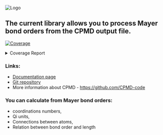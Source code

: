 ![Logo](https://pawelgoj.github.io/pyMayCoor/Logo-pyMayCoor.png)

## The current library allows you to process Mayer bond orders from the CPMD output file.

<!-- Pytest Coverage Comment:Begin -->
<a href="https://github.com/pawelgoj/pyMayCoor/blob/main/README.md"><img alt="Coverage" src="https://img.shields.io/badge/Coverage-92%25-brightgreen.svg" /></a><details><summary>Coverage Report </summary><table><tr><th>File</th><th>Stmts</th><th>Miss</th><th>Cover</th><th>Missing</th></tr><tbody><tr><td colspan="5"><b>main/BondOrderCalculations/BondOrderCalculations</b></td></tr><tr><td>&nbsp; &nbsp;<a href="https://github.com/pawelgoj/pyMayCoor/blob/main/main/BondOrderCalculations/BondOrderCalculations/calculations.py">calculations.py</a></td><td>344</td><td>11</td><td>97%</td><td><a href="https://github.com/pawelgoj/pyMayCoor/blob/main/main/BondOrderCalculations/BondOrderCalculations/calculations.py#L40">40</a>, <a href="https://github.com/pawelgoj/pyMayCoor/blob/main/main/BondOrderCalculations/BondOrderCalculations/calculations.py#L44">44</a>, <a href="https://github.com/pawelgoj/pyMayCoor/blob/main/main/BondOrderCalculations/BondOrderCalculations/calculations.py#L163">163</a>, <a href="https://github.com/pawelgoj/pyMayCoor/blob/main/main/BondOrderCalculations/BondOrderCalculations/calculations.py#L309">309</a>, <a href="https://github.com/pawelgoj/pyMayCoor/blob/main/main/BondOrderCalculations/BondOrderCalculations/calculations.py#L474">474</a>, <a href="https://github.com/pawelgoj/pyMayCoor/blob/main/main/BondOrderCalculations/BondOrderCalculations/calculations.py#L487">487</a>, <a href="https://github.com/pawelgoj/pyMayCoor/blob/main/main/BondOrderCalculations/BondOrderCalculations/calculations.py#L637">637</a>, <a href="https://github.com/pawelgoj/pyMayCoor/blob/main/main/BondOrderCalculations/BondOrderCalculations/calculations.py#L639-L640">639&ndash;640</a>, <a href="https://github.com/pawelgoj/pyMayCoor/blob/main/main/BondOrderCalculations/BondOrderCalculations/calculations.py#L677-L678">677&ndash;678</a></td></tr><tr><td>&nbsp; &nbsp;<a href="https://github.com/pawelgoj/pyMayCoor/blob/main/main/BondOrderCalculations/BondOrderCalculations/input_data.py">input_data.py</a></td><td>396</td><td>46</td><td>88%</td><td><a href="https://github.com/pawelgoj/pyMayCoor/blob/main/main/BondOrderCalculations/BondOrderCalculations/input_data.py#L82-L94">82&ndash;94</a>, <a href="https://github.com/pawelgoj/pyMayCoor/blob/main/main/BondOrderCalculations/BondOrderCalculations/input_data.py#L116-L149">116&ndash;149</a>, <a href="https://github.com/pawelgoj/pyMayCoor/blob/main/main/BondOrderCalculations/BondOrderCalculations/input_data.py#L179-L183">179&ndash;183</a>, <a href="https://github.com/pawelgoj/pyMayCoor/blob/main/main/BondOrderCalculations/BondOrderCalculations/input_data.py#L219">219</a>, <a href="https://github.com/pawelgoj/pyMayCoor/blob/main/main/BondOrderCalculations/BondOrderCalculations/input_data.py#L228-L232">228&ndash;232</a>, <a href="https://github.com/pawelgoj/pyMayCoor/blob/main/main/BondOrderCalculations/BondOrderCalculations/input_data.py#L285">285</a>, <a href="https://github.com/pawelgoj/pyMayCoor/blob/main/main/BondOrderCalculations/BondOrderCalculations/input_data.py#L298-L299">298&ndash;299</a>, <a href="https://github.com/pawelgoj/pyMayCoor/blob/main/main/BondOrderCalculations/BondOrderCalculations/input_data.py#L354-L358">354&ndash;358</a>, <a href="https://github.com/pawelgoj/pyMayCoor/blob/main/main/BondOrderCalculations/BondOrderCalculations/input_data.py#L402-L413">402&ndash;413</a>, <a href="https://github.com/pawelgoj/pyMayCoor/blob/main/main/BondOrderCalculations/BondOrderCalculations/input_data.py#L450-L451">450&ndash;451</a>, <a href="https://github.com/pawelgoj/pyMayCoor/blob/main/main/BondOrderCalculations/BondOrderCalculations/input_data.py#L457">457</a>, <a href="https://github.com/pawelgoj/pyMayCoor/blob/main/main/BondOrderCalculations/BondOrderCalculations/input_data.py#L471">471</a>, <a href="https://github.com/pawelgoj/pyMayCoor/blob/main/main/BondOrderCalculations/BondOrderCalculations/input_data.py#L478">478</a>, <a href="https://github.com/pawelgoj/pyMayCoor/blob/main/main/BondOrderCalculations/BondOrderCalculations/input_data.py#L635">635</a>, <a href="https://github.com/pawelgoj/pyMayCoor/blob/main/main/BondOrderCalculations/BondOrderCalculations/input_data.py#L642">642</a>, <a href="https://github.com/pawelgoj/pyMayCoor/blob/main/main/BondOrderCalculations/BondOrderCalculations/input_data.py#L680">680</a>, <a href="https://github.com/pawelgoj/pyMayCoor/blob/main/main/BondOrderCalculations/BondOrderCalculations/input_data.py#L705">705</a>, <a href="https://github.com/pawelgoj/pyMayCoor/blob/main/main/BondOrderCalculations/BondOrderCalculations/input_data.py#L728">728</a>, <a href="https://github.com/pawelgoj/pyMayCoor/blob/main/main/BondOrderCalculations/BondOrderCalculations/input_data.py#L777">777</a>, <a href="https://github.com/pawelgoj/pyMayCoor/blob/main/main/BondOrderCalculations/BondOrderCalculations/input_data.py#L887">887</a></td></tr><tr><td><b>TOTAL</b></td><td><b>740</b></td><td><b>57</b></td><td><b>92%</b></td><td>&nbsp;</td></tr></tbody></table></details>
<!-- Pytest Coverage Comment:End -->

### Links: 

- [Documentation page](https://pawelgoj.github.io/pyMayCoor/BondOrderProcessing.html)
- [Git repository](https://github.com/pawelgoj/pyMayCoor/tree/master/main/BondOrderProcessing)
- More information about CPMD - https://github.com/CPMD-code

### You can calculate from Mayer bond orders:

- coordinations numbers,
- Qi units,
- Connections between atoms,
- Relation between bond order and length

